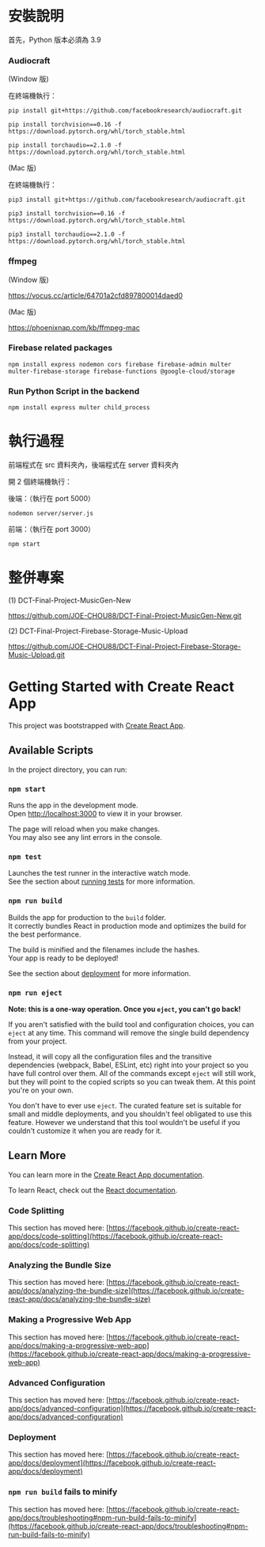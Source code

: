 # 安裝說明
首先，Python 版本必須為 3.9

### Audiocraft

(Window 版)

在終端機執行：

    pip install git+https://github.com/facebookresearch/audiocraft.git

    pip install torchvision==0.16 -f https://download.pytorch.org/whl/torch_stable.html

    pip install torchaudio==2.1.0 -f https://download.pytorch.org/whl/torch_stable.html

(Mac 版)

在終端機執行：
    
    pip3 install git+https://github.com/facebookresearch/audiocraft.git

    pip3 install torchvision==0.16 -f https://download.pytorch.org/whl/torch_stable.html

    pip3 install torchaudio==2.1.0 -f https://download.pytorch.org/whl/torch_stable.html
    

### ffmpeg

(Window 版)

https://vocus.cc/article/64701a2cfd897800014daed0

(Mac 版)

https://phoenixnap.com/kb/ffmpeg-mac


### Firebase related packages
    
    npm install express nodemon cors firebase firebase-admin multer multer-firebase-storage firebase-functions @google-cloud/storage

### Run Python Script in the backend
    
    npm install express multer child_process


# 執行過程
前端程式在 src 資料夾內，後端程式在 server 資料夾內

開 2 個終端機執行：

後端：（執行在 port 5000）

    nodemon server/server.js

前端：（執行在 port 3000）
    
    npm start

# 整併專案
(1) DCT-Final-Project-MusicGen-New

https://github.com/JOE-CHOU88/DCT-Final-Project-MusicGen-New.git

(2) DCT-Final-Project-Firebase-Storage-Music-Upload

https://github.com/JOE-CHOU88/DCT-Final-Project-Firebase-Storage-Music-Upload.git

# Getting Started with Create React App

This project was bootstrapped with [Create React App](https://github.com/facebook/create-react-app).

## Available Scripts

In the project directory, you can run:

### `npm start`

Runs the app in the development mode.\
Open [http://localhost:3000](http://localhost:3000) to view it in your browser.

The page will reload when you make changes.\
You may also see any lint errors in the console.

### `npm test`

Launches the test runner in the interactive watch mode.\
See the section about [running tests](https://facebook.github.io/create-react-app/docs/running-tests) for more information.

### `npm run build`

Builds the app for production to the `build` folder.\
It correctly bundles React in production mode and optimizes the build for the best performance.

The build is minified and the filenames include the hashes.\
Your app is ready to be deployed!

See the section about [deployment](https://facebook.github.io/create-react-app/docs/deployment) for more information.

### `npm run eject`

**Note: this is a one-way operation. Once you `eject`, you can't go back!**

If you aren't satisfied with the build tool and configuration choices, you can `eject` at any time. This command will remove the single build dependency from your project.

Instead, it will copy all the configuration files and the transitive dependencies (webpack, Babel, ESLint, etc) right into your project so you have full control over them. All of the commands except `eject` will still work, but they will point to the copied scripts so you can tweak them. At this point you're on your own.

You don't have to ever use `eject`. The curated feature set is suitable for small and middle deployments, and you shouldn't feel obligated to use this feature. However we understand that this tool wouldn't be useful if you couldn't customize it when you are ready for it.

## Learn More

You can learn more in the [Create React App documentation](https://facebook.github.io/create-react-app/docs/getting-started).

To learn React, check out the [React documentation](https://reactjs.org/).

### Code Splitting

This section has moved here: [https://facebook.github.io/create-react-app/docs/code-splitting](https://facebook.github.io/create-react-app/docs/code-splitting)

### Analyzing the Bundle Size

This section has moved here: [https://facebook.github.io/create-react-app/docs/analyzing-the-bundle-size](https://facebook.github.io/create-react-app/docs/analyzing-the-bundle-size)

### Making a Progressive Web App

This section has moved here: [https://facebook.github.io/create-react-app/docs/making-a-progressive-web-app](https://facebook.github.io/create-react-app/docs/making-a-progressive-web-app)

### Advanced Configuration

This section has moved here: [https://facebook.github.io/create-react-app/docs/advanced-configuration](https://facebook.github.io/create-react-app/docs/advanced-configuration)

### Deployment

This section has moved here: [https://facebook.github.io/create-react-app/docs/deployment](https://facebook.github.io/create-react-app/docs/deployment)

### `npm run build` fails to minify

This section has moved here: [https://facebook.github.io/create-react-app/docs/troubleshooting#npm-run-build-fails-to-minify](https://facebook.github.io/create-react-app/docs/troubleshooting#npm-run-build-fails-to-minify)

